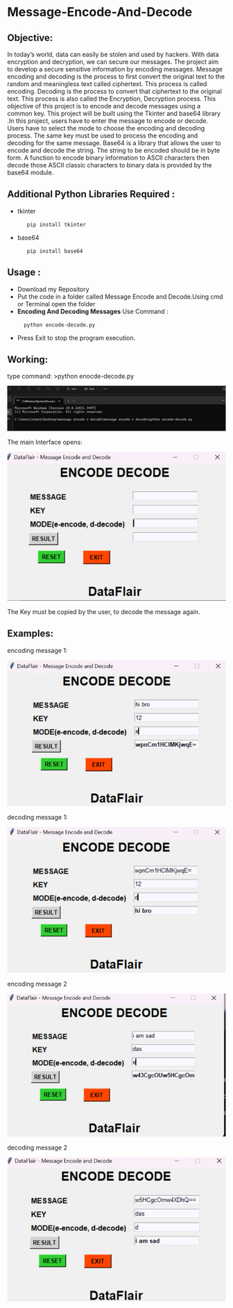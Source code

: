 # Message-Encode-And-Decode

<h2>Objective:</h2>
<p></p>In today’s world, data can easily be stolen and used by hackers. With data encryption and decryption, we can secure our messages. The project aim to develop a secure sensitive information by encoding messages. Message encoding and decoding is the process to first convert the original text to the random and meaningless text called ciphertext. This process is called encoding. Decoding is the process to convert that ciphertext to the original text. This process is also called the Encryption, Decryption process. This objective of this project is to encode and decode messages using a common key. This project will be built using the Tkinter and base64 library .In this project, users have to enter the message to encode or decode. Users have to select the mode to choose the encoding and decoding process. The same key must be used to process the encoding and decoding for the same message. Base64 is a library that allows the user to encode and decode the string. The string to be encoded should be in byte form. A function to encode binary information to ASCII characters then decode those ASCII classic characters to binary data is provided by the base64 module.</p>

<h2>Additional Python Libraries Required :</h2>
<ul>
  <li>tkinter</li>
  
       pip install tkinter
</ul>
<ul>
 <li>base64</li>
  
       pip install base64
</ul>

<h2>Usage :</h2>
 <ul>
  <li>Download my Repository</li>
  <li>Put the code in a folder called Message Encode and Decode.Using cmd or Terminal open the folder</li>
  <li><b>Encoding And Decoding Messages</b> Use Command :</li>
  
      python encode-decode.py
</ul>
<ul>
  <li>Press Exit to stop the program execution.</li>
</ul>
<h2> Working:</h2>


<p>type command:
    >python enocde-decode.py</p>
   
    
<img src="command_for_encode-decode.png">

   <p>The main Interface opens:</p> 
    
<img src="userinterface-med.png">

<P>The Key must be copied by the user, to decode the message again.</P>
<h2> Examples:</h2>

 <p>encoding message 1:</p>
    
<img src="enocding1.png">
<p>decoding message 1:</p> 
    
<img src="decoding1.png">
<p>encoding message 2</p> 
    
<img src="encdoding2.png">
<p>decoding message 2</p> 
    
<img src="decoding2.png">
</p>
